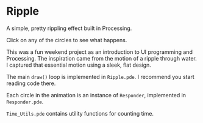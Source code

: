 Ripple
======

A simple, pretty rippling effect built in Processing.

Click on any of the circles to see what happens.

This was a fun weekend project as an introduction to UI programming and Processing.  The inspiration came from the motion of a ripple through water.  I captured that essential motion using a sleek, flat design.

The main `draw()` loop is implemented in `Ripple.pde`.  I recommend you start reading code there.

Each circle in the animation is an instance of `Responder`, implemented in `Responder.pde`.

`Time_Utils.pde` contains utility functions for counting time.
